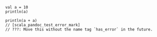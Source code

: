 ```{#id01 .scala computationTreeId="a" pipe="scala_script"}
val a = 10
println(a)
```

```{#id02 .scala computationTreeId="a" pipe="scala_script"}
println(a + a)
// [scala_pandoc_test_error_mark]
// ???: Move this without the name tag `has_error` in the future.
```
